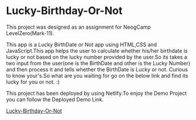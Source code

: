 # Lucky-Birthday-Or-Not
This project was designed as an assignment for NeogCamp LevelZero(Mark-11).

This app is a Lucky BirthDate or Not app using HTML,CSS and JavaScript.This app helps the user to calculate whether his/her birthdate is lucky or not based on the lucky number 
provided by the user.So its takes a two input from the user(one is the BirthDate and other is the Lucky Number) and then process it and tells whether the BirthDate is Lucky or not.
Curious to know your's.So what are you waiting for go on the below link and find its lucky for you or not. :)

This project has been deployed by using Netlify.To enjoy the Demo Project you can follow the Deployed Demo Link.

[Lucky-Birthday-Or-Not](https://ultronjs-lucky-birthdate.netlify.app/ "Lucky-Birthday-Or-Not")
